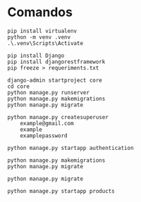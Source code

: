# Comandos

    pip install virtualenv
    python -m venv .venv
    .\.venv\Scripts\Activate

    pip install Django
    pip install djangorestframework
    pip freeze > requeriments.txt

    django-admin startproject core
    cd core
    python manage.py runserver
    python manage.py makemigrations
    python manage.py migrate

    python manage.py createsuperuser
        example@gmail.com
        example
        examplepassword

    python manage.py startapp authentication

    python manage.py makemigrations
    python manage.py migrate

    python manage.py migrate

    python manage.py startapp products
